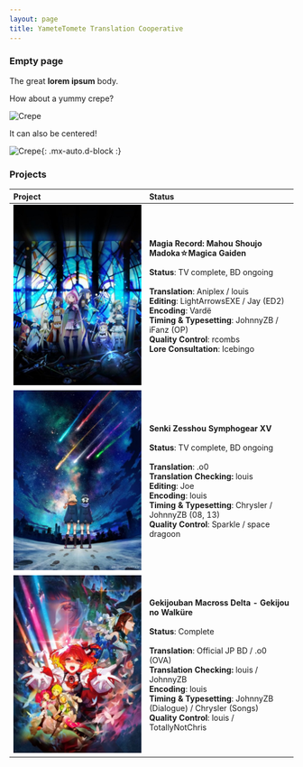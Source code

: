 ```yaml
---
layout: page
title: YameteTomete Translation Cooperative
---
```


### Empty page

The great **lorem ipsum** body.

How about a yummy crepe?

![Crepe](https://s3-media3.fl.yelpcdn.com/bphoto/cQ1Yoa75m2yUFFbY2xwuqw/348s.jpg)

It can also be centered!

![Crepe](https://s3-media3.fl.yelpcdn.com/bphoto/cQ1Yoa75m2yUFFbY2xwuqw/348s.jpg){: .mx-auto.d-block :}

### Projects

| Project | Status |
| :--- | :--- |
| ![Magia Record](assets/img/magia-record.jpg) | **Magia Record: Mahou Shoujo Madoka☆Magica Gaiden** <br><br> **Status**: TV complete, BD ongoing <br><br> **Translation**: Aniplex / louis <br> **Editing**: LightArrowsEXE / Jay (ED2) <br> **Encoding**: Vardë <br> **Timing & Typesetting**: JohnnyZB / iFanz (OP) <br> **Quality Control**: rcombs <br> **Lore Consultation**: Icebingo|
| ![Symphogear XV](assets/img/symphogear-xv.jpg) | **Senki Zesshou Symphogear XV** <br><br> **Status**: TV complete, BD ongoing <br><br> **Translation**: .o0 <br> **Translation Checking:** louis <br> **Editing**: Joe <br> **Encoding**: louis <br> **Timing & Typesetting**: Chrysler / JohnnyZB (08, 13) <br> **Quality Control**: Sparkle / space dragoon |
| ![Gekijouban Macross Delta](assets/img/macross_delta_movie.jpg) | **Gekijouban Macross Delta - Gekijou no Walküre** <br><br> **Status**: Complete <br><br> **Translation**: Official JP BD / .o0 (OVA) <br> **Translation Checking:** louis / JohnnyZB <br> **Encoding**: louis <br> **Timing & Typesetting**: JohnnyZB (Dialogue) / Chrysler (Songs) <br> **Quality Control**: louis / TotallyNotChris |
